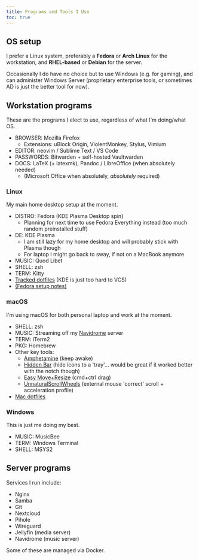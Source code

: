 ```yaml
---
title: Programs and Tools I Use
toc: true
---
```


## OS setup

I prefer a Linux system, preferably a **Fedora** or **Arch Linux** for the workstation, and **RHEL-based** or **Debian** for the server.

Occasionally I do have no choice but to use Windows (e.g. for gaming), and can administer Windows Server (proprietary enterprise tools, or sometimes AD is just the better tool for now).

## Workstation programs

These are the programs I elect to use, regardless of what I'm doing/what OS.

- BROWSER: Mozilla Firefox
	- Extensions: uBlock Origin, ViolentMonkey, Stylus, Vimium
- EDITOR: neovim / Sublime Text / VS Code
- PASSWORDS: Bitwarden + self-hosted Vaultwarden
- DOCS: LaTeX (+ latexmk), Pandoc / LibreOffice (when absolutely needed)
	- (Microsoft Office when absolutely, *absolutely* required)

### Linux

My main home desktop setup at the moment.

- DISTRO: Fedora (KDE Plasma Desktop spin)
    - Planning for next time to use Fedora Everything instead (too much random preinstalled stuff)
- DE: KDE Plasma
    - I am still lazy for my home desktop and will probably stick with Plasma though
    - For laptop I might go back to sway, if not on a MacBook anymore
- MUSIC: Quod Libet
- SHELL: zsh
- TERM: Kitty
- [Tracked dotfiles](https://github.com/nicholastay/dotcafe) (KDE is just too hard to VCS)
- [(Fedora setup notes)](/fedora-setup/)

### macOS

I'm using macOS for both personal laptop and work at the moment.

- SHELL: zsh
- MUSIC: Streaming off my [Navidrome](https://www.navidrome.org/) server
- TERM: iTerm2
- PKG: Homebrew
- Other key tools:
	- [Amphetamine](https://apps.apple.com/us/app/amphetamine/id937984704?mt=12) (keep awake)
	- [Hidden Bar](https://github.com/dwarvesf/hidden) (hide icons to a 'tray'... would be great if it worked better with the notch though)
	- [Easy Move+Resize](https://github.com/dmarcotte/easy-move-resize) (cmd+ctrl drag)
	- [UnnaturalScrollWheels](https://github.com/ther0n/UnnaturalScrollWheels) (external mouse 'correct' scroll + acceleration profile)
- [Mac dotfiles](https://gitlab.com/nicholastay/dotmac)

### Windows

This is just me doing my best.

- MUSIC: MusicBee
- TERM: Windows Terminal
- SHELL: MSYS2

## Server programs

Services I run include:

- Nginx
- Samba
- Git
- Nextcloud
- Pihole
- Wireguard
- Jellyfin (media server)
- Navidrome (music server)

Some of these are managed via Docker.
